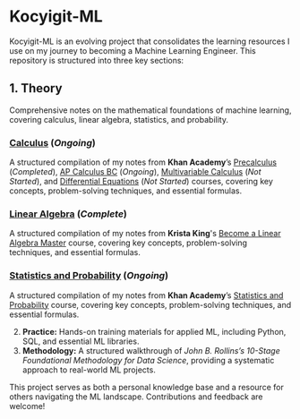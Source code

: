 # Kocyigit-ML
Kocyigit-ML is an evolving project that consolidates the learning resources I use on my journey to becoming a Machine Learning Engineer. This repository is structured into three key sections:

## 1. Theory
Comprehensive notes on the mathematical foundations of machine learning, covering calculus, linear algebra, statistics, and probability.

### [Calculus](./01_theory//01_calculus/) (_Ongoing_)
A structured compilation of my notes from **Khan Academy**’s [Precalculus](https://www.khanacademy.org/math/precalculus) (_Completed_), [AP Calculus BC](https://www.khanacademy.org/math/ap-calculus-bc) (_Ongoing_), [Multivariable Calculus](https://www.khanacademy.org/math/multivariable-calculus) (_Not Started_), and [Differential Equations](https://www.khanacademy.org/math/differential-equations) (_Not Started_) courses, covering key concepts, problem-solving techniques, and essential formulas.

### [Linear Algebra](./01_theory/02_linear_algebra/) (_Complete_)
A structured compilation of my notes from **Krista King**'s [Become a Linear Algebra Master](https://www.udemy.com/course/linear-algebra-course/) course, covering key concepts, problem-solving techniques, and essential formulas.

### [Statistics and Probability](./01_theory/03_statistics_and_probability/) (_Ongoing_)
A structured compilation of my notes from **Khan Academy**’s [Statistics and Probability](https://www.khanacademy.org/math/statistics-probability) course, covering key concepts, problem-solving techniques, and essential formulas.

2. **Practice:** Hands-on training materials for applied ML, including Python, SQL, and essential ML libraries.
3. **Methodology:** A structured walkthrough of *John B. Rollins’s 10-Stage Foundational Methodology for Data Science*, providing a systematic approach to real-world ML projects.

This project serves as both a personal knowledge base and a resource for others navigating the ML landscape. Contributions and feedback are welcome!